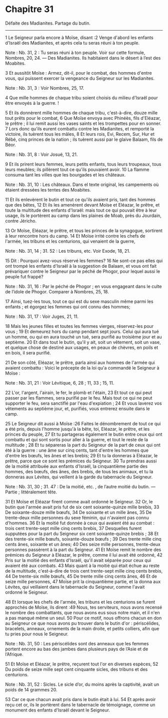 # Chapitre 31

Défaite des Madianites.
Partage du butin.

***

1 Le Seigneur parla encore à Moïse, disant :2 Venge d'abord les enfants d'Israël des Madianites, et après cela tu seras réuni à ton peuple.

<span class="bible-note">Note : </span> Nb. 31, 2 : Tu seras réuni à ton peuple. Voir sur cette formule, Nombres, 20, 24. ― Des Madianites. Ils habitaient dans le désert à l’est des Moabites.


3 Et aussitôt Moïse : Armez, dit-il, pour le combat, des hommes d'entre vous, qui puissent exercer la vengeance du Seigneur sur les Madianites.

<span class="bible-note">Note : </span> Nb. 31, 3 : Voir Nombres, 25, 17.

4 Que mille hommes de chaque tribu soient choisis du milieu d'Israël pour être envoyés à la guerre. !


5 Et ils donnèrent mille hommes de chaque tribu, c'est-à-dire, douze mille tout prêts pour le combat, 6 Que Moïse envoya avec Phinéès, fils d'Eléazar, le prêtre ; il lui remit aussi les vases saints et les trompettes pour en sonner. 7 Lors donc qu'ils eurent combattu contre les Madianites, et remporté la victoire, ils tuèrent tous les mâles, 8 Et leurs rois, Evi, Recem, Sur, Hur et Rébé, cinq princes de la nation ; ils tuèrent aussi par le glaive Balaam, fils de Béor.

<span class="bible-note">Note : </span> Nb. 31, 8 : Voir Josué, 13, 21.

9 Et ils prirent leurs femmes, leurs petits enfants, tous leurs troupeaux, tous leurs meubles; ils pillèrent tout ce qu'ils pouvaient avoir. 10 La flamme consuma tant les villes que les bourgades et les châteaux.

<span class="bible-note">Note : </span> Nb. 31, 10 : Les châteaux. Dans el texte original, les campements où étaient dressées les tentes des Moabites.

11 Et ils enlevèrent le butin et tout ce qu'ils avaient pris, tant des hommes que des bêtes, 12 Et ils les amenèrent devant Moïse et Eléazar, le prêtre, et toute la multitude des enfants d'Israël: mais tout ce qui pouvait être à leur usage, ils le portèrent au camp dans les plaines de Moab, près du Jourdain, contre Jéricho.


13 Or Moïse, Eléazar, le prêtre, et tous les princes de la synagogue, sortirent à leur rencontre hors du camp. 14 Et Moïse irrité contre les chefs de l'armée, les tribuns et les centurions, qui venaient de la guerre,

<span class="bible-note">Note : </span> Nb. 31, 14 ; 31. 52 : Les tribuns, etc. Voir Exode, 18, 21.

15 Dit : Pourquoi avez-vous réservé les femmes? 16 Ne sont-ce pas elles qui ont trompé les enfants d'Israël à la suggestion de Balaam, et vous ont fait prévariquer contre le Seigneur par le péché de Phogor, pour lequel aussi le peuple fut frappé?

<span class="bible-note">Note : </span> Nb. 31, 16 : Par le péché de Phogor ; en vous engageant dans le culte de l’idole de Phogor. Comparer à Nombres, 25, 18.

17 Ainsi, tuez-les tous, tout ce qui est du sexe masculin même parmi les enfants ; et égorgez les femmes qui ont connu des hommes;

<span class="bible-note">Note : </span> Nb. 31, 17 : Voir Juges, 21, 11.

18 Mais les jeunes filles et toutes les femmes vierges, réservez-les pour vous ; 19 Et demeurez hors du camp pendant sept jours. Celui qui aura tué un homme, ou qui en aura touché un tué, sera purifié au troisième jour et au septième. 20 Et dans tout le butin, qu'il y ait, soit un vêtement, soit un vase, et quelque chose de destiné aux usages, en peaux de chèvres, en poils et en bois, il sera purifié.


21 De son côté, Eléazar, le prêtre, parla ainsi aux hommes de l'armée qui avaient combattu : Voici le précepte de la loi qu'a commandé le Seigneur à Moïse :

<span class="bible-note">Note : </span> Nb. 31, 21 : Voir Lévitique, 6, 28 ; 11, 33 ; 15, 11.

22 L'or, l'argent, l'airain, le fer, le plomb et l'étain, 23 Et tout ce qui peut passer par les flammes, sera purifié par le feu. Mais tout ce qui ne peut supporter le feu, sera sanctiflé par l'eau d'expiation ; 24 Et vous laverez vos vêtements au septième jour, et, purifiés, vous entrerez ensuite dans le camp.


25 Le Seigneur dit aussi à Moïse :26 Faites le dénombrement de tout ce qui a été pris, depuis l'homme jusqu'à la bête, toi, Eléazar, le prêtre, et les princes du peuple, 27 Et tu partageras également le butin entre ceux qui ont combattu et qui sont sortis pour aller à la guerre, et tout le reste de la multitude ; 28 Et tu sépareras la part du Seigneur de la part de ceux qui ont été à la guerre : une âme sur cinq cents, tant d'entre les hommes que d'entre les bœufs, les ânes et les brebis; 29 Et tu la donneras à Eléazar, le prêtre, parce que ce sont les prémices du Seigneur. 30 Tu prendras aussi de la moitié attribuée aux enfants d'Israël, la cinquantième partie des hommes, des bœufs, des ânes, des brebis, de tous les animaux, et tu la donneras aux Lévites, qui veillent à la garde du tabernacle du Seigneur.

<span class="bible-note">Note : </span> Nb. 31, 30 ; 31. 47 : De la moitié, etc. , de l’autre moitié du butin. ― Partie ; littéralement tête.


31 Et Moïse et Eléazar firent comme avait ordonné le Seigneur. 32 Or, le butin que l'armée avait pris fut de six cent soixante-quinze mille brebis, 33 De soixante-douze mille bœufs, 34 De soixante et un mille ânes, 35 De trente-deux mille personnes du sexe féminin, qui n'avaient pas connu d'hommes. 36 Et la moitié fut donnée à ceux qui avaient été au combat : trois cent trente-sept mille cinq cents brebis, 37 Desquelles furent supputées pour la part du Seigneur six cent soixante-quinze brebis ; 38 Et des trente-six mille bœufs, soixante-douze bœufs ; 39 Des trente mille cinq cents ânes, soixante et un ânes; 40 Des seize mille personnes, trente-deux personnes passèrent à la part du Seigneur. 41 Et Moïse remit le nombre des prémices du Seigneur à Eléazar, le prêtre, comme il lui avait été ordonné, 42 Pris sur la moitié des enfants d'Israël, qu'il avait séparée pour ceux qui avaient été aux combats. 43 Mais quant à la moitié qui était échue au reste de la multitude, c'est-à-dire de trois cent trente-sept mille cinq cents
brebis, 44 De trente-six mille bœufs, 45 De trente mille cinq cents ânes, 46 Et de seize mille personnes, 47 Moïse prit la cinquantième partie, et la donna aux Lévites, qui veillaient dans le tabernacle du Seigneur, comme l'avait ordonné le Seigneur.


48 Et lorsque les chefs de l'armée, les tribuns et les centurions se furent approchés de Moïse, ils dirent :49 Nous, tes serviteurs, nous avons recensé le nombre des combattants, que nous avons eus sous notre main, et il n'en a pas manqué même un seul. 50 Pour ce motif, nous offrons chacun en don au Seigneur ce que nous avons pu trouver dans le butin d'or : périscélides, bracelets, anneaux, ornements de la main droite, et petits colliers, afin que tu pries pour nous le Seigneur.

<span class="bible-note">Note : </span> Nb. 31, 50 : Les périscélides sont des anneaux que les femmes portent encore au bas des jambes dans plusieurs pays de l’Asie et de l’Afrique.

51 Et Moïse et Eléazar, le prêtre, reçurent tout l'or en diverses espèces, 52 Du poids de seize mille sept cent cinquante sicles, des tribuns et des centurions.

<span class="bible-note">Note : </span> Nb. 31, 52 : Sicles. Le sicle d’or, du moins après la captivité, avait un poids de 14 grammes 20.

53 Car ce que chacun avait pris dans le butin était à lui. 54 Et après avoir reçu cet or, ils le portèrent dans le tabernacle de témoignage, comme un monument des enfants d'Israël devant le Seigneur.

